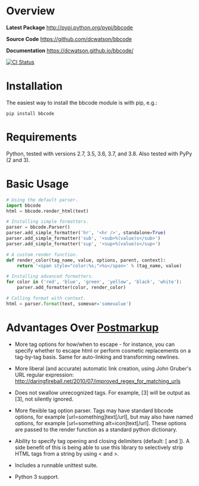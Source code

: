 Overview
========

**Latest Package**
http://pypi.python.org/pypi/bbcode

**Source Code**
https://github.com/dcwatson/bbcode

**Documentation**
https://dcwatson.github.io/bbcode/

[![CI Status](https://github.com/dcwatson/bbcode/workflows/CI/badge.svg)](https://github.com/dcwatson/bbcode/actions)


Installation
============

The easiest way to install the bbcode module is with pip, e.g.:

    pip install bbcode


Requirements
============

Python, tested with versions 2.7, 3.5, 3.6, 3.7, and 3.8. Also tested with PyPy (2 and 3).


Basic Usage
===========

```python
# Using the default parser.
import bbcode
html = bbcode.render_html(text)

# Installing simple formatters.
parser = bbcode.Parser()
parser.add_simple_formatter('hr', '<hr />', standalone=True)
parser.add_simple_formatter('sub', '<sub>%(value)s</sub>')
parser.add_simple_formatter('sup', '<sup>%(value)s</sup>')

# A custom render function.
def render_color(tag_name, value, options, parent, context):
    return '<span style="color:%s;">%s</span>' % (tag_name, value)

# Installing advanced formatters.
for color in ('red', 'blue', 'green', 'yellow', 'black', 'white'):
    parser.add_formatter(color, render_color)

# Calling format with context.
html = parser.format(text, somevar='somevalue')
```


Advantages Over [Postmarkup](https://code.google.com/p/postmarkup/)
===================================================================

* More tag options for how/when to escape - for instance, you can specify
  whether to escape html or perform cosmetic replacements on a tag-by-tag
  basis. Same for auto-linking and transforming newlines.

* More liberal (and accurate) automatic link creation, using John Gruber's
  URL regular expression:
      http://daringfireball.net/2010/07/improved_regex_for_matching_urls

* Does not swallow unrecognized tags. For example, [3] will be output as
  [3], not silently ignored.

* More flexible tag option parser. Tags may have standard bbcode options,
  for example [url=something]text[/url], but may also have named options,
  for example [url=something alt=icon]text[/url]. These options are passed
  to the render function as a standard python dictionary.

* Ability to specify tag opening and closing delimiters (default: [ and ]).
  A side benefit of this is being able to use this library to selectively
  strip HTML tags from a string by using < and >.

* Includes a runnable unittest suite.

* Python 3 support.
